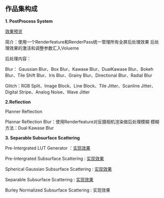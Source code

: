 ## 作品集构成

 **1. PostProcess System**

[效果预览](https://www.bilibili.com/video/BV17p421U7UR/?spm_id_from=333.999.0.0)

简介：使用一个Renderfeature和RenderPass统一管理所有全屏后处理效果  后处理效果的激活和调整参数汇入Volueme

后处理内容：

Blur： Gaussian Blur、Box Blur、Kawase Blur、DualKawase Blur、Bokeh Blur、Tile Shift Blur、Iris Blur、Grainy Blur、Directional Blur、Radial Blur

Glitch：RGB Split、Image Block、Line Block、Tile Jitter、Scanline Jitter、Digital Stripe、Analog Noise、Wave Jitter


 **2.Reflection**

Planner Reflection

Plannar Reflection Blur：使用Renderfeature对反摄相机渲染做后处理模糊 模糊方法：Dual Kawase Blur

 
 **3. Separable Subsurface Scattering**
 
Pre-Intergrated LUT Generator ：[实现效果](https://www.bilibili.com/video/BV1XC41187eC/?spm_id_from=333.999.0.0)
 
Pre-Intergrated Subsurface Scattering : [实现效果](https://www.bilibili.com/video/BV1mK421s7hj/?spm_id_from=333.999.0.0)

Spherical Gaussian Subsurface Scattering : [实现效果](https://www.bilibili.com/video/BV1u6421w7U7/?spm_id_from=333.999.0.0)
 
Separable Subsurface Scattering : [实现效果](https://www.bilibili.com/video/BV1Ym411d74y/?spm_id_from=333.999.0.0)

Burley Normalized Subsurface Scattering : 实现效果
